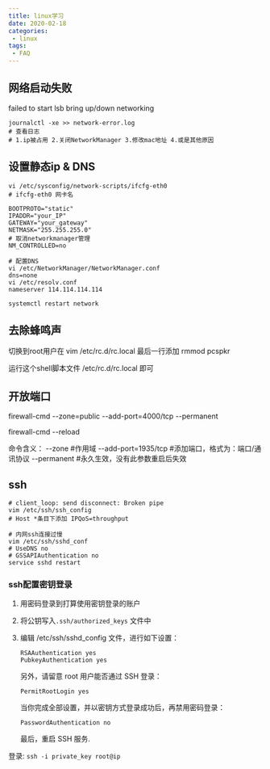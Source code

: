 ```yaml
---
title: linux学习
date: 2020-02-18
categories: 
 - linux
tags:
 - FAQ
---
```




## 网络启动失败

failed to start lsb bring up/down networking

```shell
journalctl -xe >> network-error.log
# 查看日志
# 1.ip被占用 2.关闭NetworkManager 3.修改mac地址 4.或是其他原因
```

## 设置静态ip & DNS

``` shell
vi /etc/sysconfig/network-scripts/ifcfg-eth0
# ifcfg-eth0 网卡名

BOOTPROTO="static"
IPADDR="your_IP"
GATEWAY="your_gateway"
NETMASK="255.255.255.0"
# 取消networkmanager管理
NM_CONTROLLED=no

# 配置DNS
vi /etc/NetworkManager/NetworkManager.conf
dns=none
vi /etc/resolv.conf 
nameserver 114.114.114.114

systemctl restart network
```

## 去除蜂鸣声

切换到root用户在 vim /etc/rc.d/rc.local 最后一行添加 rmmod pcspkr

运行这个shell脚本文件 /etc/rc.d/rc.local 即可

## 开放端口

firewall-cmd --zone=public --add-port=4000/tcp --permanent

firewall-cmd --reload

 命令含义：
--zone #作用域
--add-port=1935/tcp  #添加端口，格式为：端口/通讯协议
--permanent  #永久生效，没有此参数重启后失效

## ssh

```shell
# client_loop: send disconnect: Broken pipe
vim /etc/ssh/ssh_config
# Host *条目下添加 IPQoS=throughput

# 内网ssh连接过慢
vim /etc/ssh/sshd_conf
# UseDNS no
# GSSAPIAuthentication no
service sshd restart
```

### ssh配置密钥登录

1. 用密码登录到打算使用密钥登录的账户 

2. 将公钥写入`.ssh/authorized_keys` 文件中

3. 编辑 /etc/ssh/sshd_config 文件，进行如下设置：

   ```
   RSAAuthentication yes
   PubkeyAuthentication yes
   ```

   另外，请留意 root 用户能否通过 SSH 登录：

   ```
   PermitRootLogin yes
   ```

   当你完成全部设置，并以密钥方式登录成功后，再禁用密码登录：

   ```
   PasswordAuthentication no
   ```

   最后，重启 SSH 服务.

登录: `ssh -i private_key root@ip`

